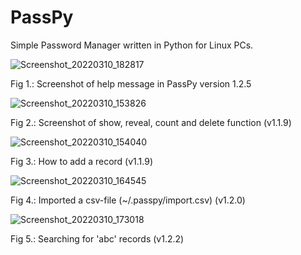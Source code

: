 # PassPy
Simple Password Manager written in Python for Linux PCs.

![Screenshot_20220310_182817](https://user-images.githubusercontent.com/8721711/157720757-3e01f8e6-2fea-478b-b418-6900fd9590af.png)

Fig 1.: Screenshot of help message in PassPy version 1.2.5

![Screenshot_20220310_153826](https://user-images.githubusercontent.com/8721711/157685145-8705661e-c381-4fe1-a824-0b82c0391042.png)

Fig 2.: Screenshot of show, reveal, count and delete function (v1.1.9)

![Screenshot_20220310_154040](https://user-images.githubusercontent.com/8721711/157685175-5ae42a12-9161-4565-a5a0-94e9096461f2.png)

Fig 3.: How to add a record (v1.1.9)

![Screenshot_20220310_164545](https://user-images.githubusercontent.com/8721711/157698778-7d34bf65-9eb4-4e5f-99b4-9b62eb9412c0.png)

Fig 4.: Imported a csv-file (~/.passpy/import.csv) (v1.2.0)

![Screenshot_20220310_173018](https://user-images.githubusercontent.com/8721711/157709689-5d6ea848-75c7-49ac-bc45-ce67c105d5b9.png)

Fig 5.: Searching for 'abc' records (v1.2.2)
